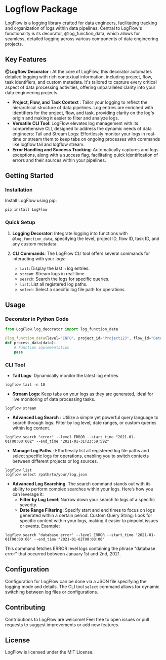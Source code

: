 
# [](https://ibb.co/yXyqqXL) Logflow Package

LogFlow is a logging library crafted for data engineers, facilitating tracking and organization of logs within data pipelines. Central to LogFlow's functionality is its decorator, @log_function_data, which allows for seamless, detailed logging across various components of data engineering projects.

## Key Features

**@Logflow Decorator** : At the core of LogFlow, this decorator automates detailed logging with rich contextual information, including project, flow, task identifiers, and custom metadata. It's tailored to capture every critical aspect of data processing activities, offering unparalleled clarity into your data engineering projects.

- **Project, Flow, and Task Context** : Tailor your logging to reflect the hierarchical structure of data pipelines. Log entries are enriched with identifiers for the project, flow, and task, providing clarity on the log's origin and making it easier to filter and analyze logs.
- **Versatile CLI Tool**: LogFlow elevates log management with its comprehensive CLI, designed to address the dynamic needs of data engineers:
Tail and Stream Logs: Effortlessly monitor your logs in real-time or stream them to keep tabs on ongoing processes with commands like logflow tail and logflow stream.
- **Error Handling and Success Tracking**: Automatically captures and logs exceptions, along with a success flag, facilitating quick identification of errors and their sources within your pipelines.

## Getting Started

### Installation

Install LogFlow using pip:

```bash
pip install LogFlow
```

### Quick Setup

1. **Logging Decorator**: Integrate logging into functions with `@log_function_data`, specifying the level, project ID, flow ID, task ID, and any custom metadata.

2. **CLI Commands**: The LogFlow CLI tool offers several commands for interacting with your logs:
    - `tail`: Display the last `n` log entries.
    - `stream`: Stream logs in real-time.
    - `search`: Search the logs for specific queries.
    - `list`: List all registered log paths.
    - `select`: Select a specific log file path for operations.

## Usage

### Decorator in Python Code

```python
from LogFlow.log_decorator import log_function_data

@log_function_data(level="INFO", project_id="Project123", flow_id="DataProcessing", task_id="TaskA", custom_metadata={"user": "admin"})
def process_data(data):
    # Function implementation
    pass
```

### CLI Tool
- **Tail Logs**: Dynamically monitor the latest log entries.

```
logflow tail -n 10
```

- **Stream Logs**: Keep tabs on your logs as they are generated, ideal for live monitoring of data processing tasks.

```
logflow stream
```

- **Advanced Log Search** : Utilize a simple yet powerful query language to search through logs. Filter by log level, date ranges, or custom queries within log content.

```
logflow search "error" --level ERROR --start_time "2021-01-01T00:00:00Z" --end_time "2021-01-31T23:59:59Z"
```

- **Manage Log Paths** : Effortlessly list all registered log file paths and select specific logs for operations, enabling you to switch contexts between different projects or log sources.

```
logflow list
logflow select /path/to/your/log.json
```

- **Advanced Log Searching**: 
The search command stands out with its ability to perform complex searches within your logs. Here’s how you can leverage it:
    - **Filter by Log Level**: Narrow down your search to logs of a specific severity.
    - **Date Range Filtering**: Specify start and end times to focus on logs generated within a certain period.
Custom Query String: Look for specific content within your logs, making it easier to pinpoint issues or events.
Example:

```
logflow search "database error" --level ERROR --start_time "2021-01-01T00:00:00" --end_time "2021-01-02T00:00:00"
```

This command fetches ERROR level logs containing the phrase "database error" that occurred between January 1st and 2nd, 2021.

## Configuration

Configuration for LogFlow can be done via a JSON file specifying the logging mode and details. The CLI tool `select` command allows for dynamic switching between log files or configurations.

## Contributing

Contributions to LogFlow are welcome! Feel free to open issues or pull requests to suggest improvements or add new features.

## License

LogFlow is licensed under the MIT License.
